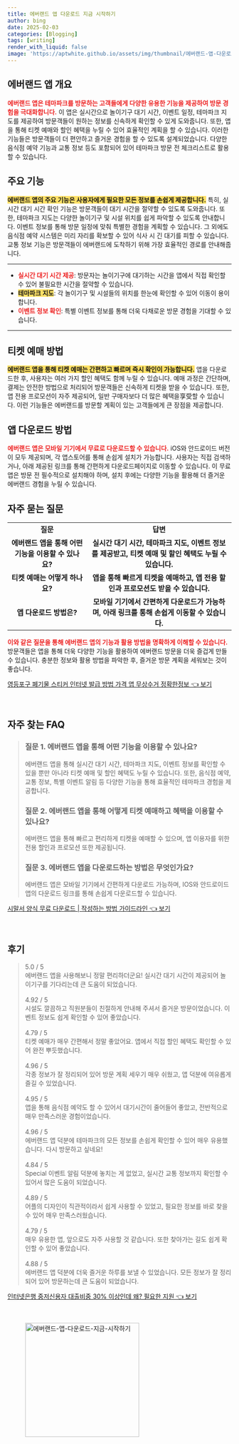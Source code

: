 ```yaml
---
title: 에버랜드 앱 다운로드 지금 시작하기
author: bing
date: 2025-02-03
categories: [Blogging]
tags: [writing]
render_with_liquid: false
image: 'https://aptwhite.github.io/assets/img/thumbnail/에버랜드-앱-다운로드-지금-시작하기.webp'
---
```



<h2 id='에버랜드 앱 개요'>에버랜드 앱 개요</h2>

<p><b><span style="color: #ee2323;">에버랜드 앱은 테마파크를 방문하는 고객들에게 다양한 유용한 기능을 제공하여 방문 경험을 극대화합니다.</span></b> 이 앱은 실시간으로 놀이기구 대기 시간, 이벤트 일정, 테마파크 지도를 제공하여 방문객들이 원하는 정보를 신속하게 확인할 수 있게 도와줍니다. 또한, 앱을 통해 티켓 예매와 할인 혜택을 누릴 수 있어 효율적인 계획을 할 수 있습니다. 이러한 기능들은 방문객들이 더 편안하고 즐거운 경험을 할 수 있도록 설계되었습니다. 다양한 음식점 예약 기능과 교통 정보 등도 포함되어 있어 테마파크 방문 전 체크리스트로 활용할 수 있습니다.</p>

<h2 id='주요 기능'>주요 기능</h2>

<p><b><span style="background-color: #ffe066;">에버랜드 앱의 주요 기능은 사용자에게 필요한 모든 정보를 손쉽게 제공합니다.</span></b> 특히, 실시간 대기 시간 확인 기능은 방문객들이 대기 시간을 절약할 수 있도록 도와줍니다. 또한, 테마파크 지도는 다양한 놀이기구 및 시설 위치를 쉽게 파악할 수 있도록 안내합니다. 이벤트 정보를 통해 방문 일정에 맞춰 특별한 경험을 계획할 수 있습니다. 그 외에도 음식점 예약 시스템은 미리 자리를 확보할 수 있어 식사 시 긴 대기를 피할 수 있습니다. 교통 정보 기능은 방문객들이 에버랜드에 도착하기 위해 가장 효율적인 경로를 안내해줍니다.</p>

<hr />

<ul>
    <li><b><span style="color: #ee2323;">실시간 대기 시간 제공</span></b>: 방문자는 놀이기구에 대기하는 시간을 앱에서 직접 확인할 수 있어 불필요한 시간을 절약할 수 있습니다.</li>
    <li><b><span style="background-color: #ffe066;">테마파크 지도</span></b>: 각 놀이기구 및 시설들의 위치를 한눈에 확인할 수 있어 이동이 용이합니다.</li>
    <li><b><span style="color: #ee2323;">이벤트 정보 확인</span></b>: 특별 이벤트 정보를 통해 더욱 다채로운 방문 경험을 기대할 수 있습니다.</li>
</ul>

<hr />

<h2 id='티켓 예매 방법'>티켓 예매 방법</h2>

<p><b><span style="background-color: #ffe066;">에버랜드 앱을 통해 티켓 예매는 간편하고 빠르며 즉시 확인이 가능합니다.</span></b> 앱을 다운로드한 후, 사용자는 여러 가지 할인 혜택도 함께 누릴 수 있습니다. 예매 과정은 간단하며, 결제는 안전한 방법으로 처리되어 방문객들은 신속하게 티켓을 받을 수 있습니다. 또한, 앱 전용 프로모션이 자주 제공되어, 일반 구매자보다 더 많은 혜택을享受할 수 있습니다. 이런 기능들은 에버랜드를 방문할 계획이 있는 고객들에게 큰 장점을 제공합니다.</p>

<h2 id='앱 다운로드 방법'>앱 다운로드 방법</h2>

<p><b><span style="color: #ee2323;">에버랜드 앱은 모바일 기기에서 무료로 다운로드할 수 있습니다.</span></b> iOS와 안드로이드 버전이 모두 제공되며, 각 앱스토어를 통해 손쉽게 설치가 가능합니다. 사용자는 직접 검색하거나, 아래 제공된 링크를 통해 간편하게 다운로드페이지로 이동할 수 있습니다. 이 무료 앱은 방문 전 필수적으로 설치해야 하며, 설치 후에는 다양한 기능을 활용해 더 즐거운 에버랜드 경험을 누릴 수 있습니다.</p>

<h2 id='FAQ'>자주 묻는 질문</h2>

<table>
    <tr>
        <td style="text-align: center; height: 17px;"><b>질문</b></td>
        <td style="text-align: center; height: 17px;"><b>답변</b></td>
    </tr>
    <tr>
        <td style="text-align: center; height: 17px;"><b>에버랜드 앱을 통해 어떤 기능을 이용할 수 있나요?</b></td>
        <td style="text-align: center; height: 17px;"><b>실시간 대기 시간, 테마파크 지도, 이벤트 정보를 제공받고, 티켓 예매 및 할인 혜택도 누릴 수 있습니다.</b></td>
    </tr>
    <tr>
        <td style="text-align: center; height: 17px;"><b>티켓 예매는 어떻게 하나요?</b></td>
        <td style="text-align: center; height: 17px;"><b>앱을 통해 빠르게 티켓을 예매하고, 앱 전용 할인과 프로모션도 받을 수 있습니다.</b></td>
    </tr>
    <tr>
        <td style="text-align: center; height: 17px;"><b>앱 다운로드 방법은?</b></td>
        <td style="text-align: center; height: 17px;"><b>모바일 기기에서 간편하게 다운로드가 가능하며, 아래 링크를 통해 손쉽게 이동할 수 있습니다.</b></td>
    </tr>
</table>

<p><b><span style="color: #ee2323;">이와 같은 질문을 통해 에버랜드 앱의 기능과 활용 방법을 명확하게 이해할 수 있습니다.</span></b> 방문객들은 앱을 통해 더욱 다양한 기능을 활용하여 에버랜드 방문을 더욱 즐겁게 만들 수 있습니다. 충분한 정보와 활용 방법을 파악한 후, 즐거운 방문 계획을 세워보는 것이 좋습니다.</p>


<p><a class="click-button" title="영등포구 폐기물 스티커 인터넷 발급 방법 가격 앱 무상수거 정확한정보" href="https://aptwhite.github.io/posts/%EC%98%81%EB%93%B1%ED%8F%AC%EA%B5%AC-%ED%8F%90%EA%B8%B0%EB%AC%BC-%EC%8A%A4%ED%8B%B0%EC%BB%A4-%EC%9D%B8%ED%84%B0%EB%84%B7-%EB%B0%9C%EA%B8%89-%EB%B0%A9%EB%B2%95-%EA%B0%80%EA%B2%A9-%EC%95%B1-%EB%AC%B4%EC%83%81%EC%88%98%EA%B1%B0-%EC%A0%95%ED%99%95%ED%95%9C%EC%A0%95%EB%B3%B4/" rel="dofollow">영등포구 폐기물 스티커 인터넷 발급 방법 가격 앱 무상수거 정확한정보 👈 보기</a></p><br>
<h2 id='자주_찾는_FAQ'>자주 찾는 FAQ</h2>
<div itemscope="" itemtype="https://schema.org/FAQPage"> 
<blockquote> 
<div itemscope="" itemprop="mainEntity" itemtype="https://schema.org/Question"> 
<h3 itemprop="name">질문 1. 에버랜드 앱을 통해 어떤 기능을 이용할 수 있나요?</h3> 
<div itemscope="" itemprop="acceptedAnswer" itemtype="https://schema.org/Answer"> 
<span itemprop="text"> 
<p>에버랜드 앱을 통해 실시간 대기 시간, 테마파크 지도, 이벤트 정보를 확인할 수 있을 뿐만 아니라 티켓 예매 및 할인 혜택도 누릴 수 있습니다. 또한, 음식점 예약, 교통 정보, 특별 이벤트 알림 등 다양한 기능을 통해 효율적인 테마파크 경험을 제공합니다.</p> 
</span> 
</div> 
</div> 

<div itemscope="" itemprop="mainEntity" itemtype="https://schema.org/Question"> 
<h3 itemprop="name">질문 2. 에버랜드 앱을 통해 어떻게 티켓 예매하고 혜택을 이용할 수 있나요?</h3> 
<div itemscope="" itemprop="acceptedAnswer" itemtype="https://schema.org/Answer"> 
<span itemprop="text"> 
<p>에버랜드 앱을 통해 빠르고 편리하게 티켓을 예매할 수 있으며, 앱 이용자를 위한 전용 할인과 프로모션 또한 제공됩니다.</p> 
</span> 
</div> 
</div> 

<div itemscope="" itemprop="mainEntity" itemtype="https://schema.org/Question"> 
<h3 itemprop="name">질문 3. 에버랜드 앱을 다운로드하는 방법은 무엇인가요?</h3> 
<div itemscope="" itemprop="acceptedAnswer" itemtype="https://schema.org/Answer"> 
<span itemprop="text"> 
<p>에버랜드 앱은 모바일 기기에서 간편하게 다운로드 가능하며, IOS와 안드로이드 앱의 다운로드 링크를 통해 손쉽게 다운로드할 수 있습니다.</p> 
</span> 
</div> 
</div> 

</blockquote> 
</div>
<p><a class="click-button" title="시말서 양식 무료 다운로드 | 작성하는 방법 가이드라인" href="https://aptwhite.github.io/posts/%EC%8B%9C%EB%A7%90%EC%84%9C-%EC%96%91%EC%8B%9D-%EB%AC%B4%EB%A3%8C-%EB%8B%A4%EC%9A%B4%EB%A1%9C%EB%93%9C-%EC%9E%91%EC%84%B1%ED%95%98%EB%8A%94-%EB%B0%A9%EB%B2%95-%EA%B0%80%EC%9D%B4%EB%93%9C%EB%9D%BC%EC%9D%B8/" rel="dofollow">시말서 양식 무료 다운로드 | 작성하는 방법 가이드라인 👈 보기</a></p><br>
<h2 id='후기'>후기</h2>
<div itemscope itemtype="https://schema.org/Product">
  <blockquote>
  <div itemprop="review" itemscope itemtype="https://schema.org/Review">
      <div itemprop="reviewRating" itemscope itemtype="https://schema.org/Rating"> <span itemprop="ratingValue">5.0</span> / <span itemprop="bestRating">5</span> </div>
      <span itemprop="reviewBody">에버랜드 앱을 사용해보니 정말 편리하더군요! 실시간 대기 시간이 제공되어 놀이기구를 기다리는데 큰 도움이 되었습니다.</span>
  </div>
  <br>
  <div itemprop="review" itemscope itemtype="https://schema.org/Review">
      <div itemprop="reviewRating" itemscope itemtype="https://schema.org/Rating"> <span itemprop="ratingValue">4.92</span> / <span itemprop="bestRating">5</span> </div>
      <span itemprop="reviewBody">시설도 깔끔하고 직원분들이 친절하게 안내해 주셔서 즐거운 방문이었습니다. 이벤트 정보도 쉽게 확인할 수 있어 좋았습니다.</span>
  </div>
  <br>
  <div itemprop="review" itemscope itemtype="https://schema.org/Review">
      <div itemprop="reviewRating" itemscope itemtype="https://schema.org/Rating"> <span itemprop="ratingValue">4.79</span> / <span itemprop="bestRating">5</span> </div>
      <span itemprop="reviewBody">티켓 예매가 매우 간편해서 정말 좋았어요. 앱에서 직접 할인 혜택도 확인할 수 있어 완전 뿌듯했습니다.</span>
  </div>
  <br>
  <div itemprop="review" itemscope itemtype="https://schema.org/Review">
      <div itemprop="reviewRating" itemscope itemtype="https://schema.org/Rating"> <span itemprop="ratingValue">4.96</span> / <span itemprop="bestRating">5</span> </div>
      <span itemprop="reviewBody">각종 정보가 잘 정리되어 있어 방문 계획 세우기 매우 쉬웠고, 앱 덕분에 여유롭게 즐길 수 있었습니다.</span>
  </div>
  <br>
  <div itemprop="review" itemscope itemtype="https://schema.org/Review">
      <div itemprop="reviewRating" itemscope itemtype="https://schema.org/Rating"> <span itemprop="ratingValue">4.95</span> / <span itemprop="bestRating">5</span> </div>
      <span itemprop="reviewBody">앱을 통해 음식점 예약도 할 수 있어서 대기시간이 줄어들어 좋았고, 전반적으로 매우 만족스러운 경험이었습니다.</span>
  </div>
  <br>
  <div itemprop="review" itemscope itemtype="https://schema.org/Review">
      <div itemprop="reviewRating" itemscope itemtype="https://schema.org/Rating"> <span itemprop="ratingValue">4.96</span> / <span itemprop="bestRating">5</span> </div>
      <span itemprop="reviewBody">에버랜드 앱 덕분에 테마파크의 모든 정보를 손쉽게 확인할 수 있어 매우 유용했습니다. 다시 방문하고 싶네요!</span>
  </div>
  <br>
  <div itemprop="review" itemscope itemtype="https://schema.org/Review">
      <div itemprop="reviewRating" itemscope itemtype="https://schema.org/Rating"> <span itemprop="ratingValue">4.84</span> / <span itemprop="bestRating">5</span> </div>
      <span itemprop="reviewBody">Special 이벤트 알림 덕분에 놓치는 게 없었고, 실시간 교통 정보까지 확인할 수 있어서 많은 도움이 되었습니다.</span>
  </div>
  <br>
  <div itemprop="review" itemscope itemtype="https://schema.org/Review">
      <div itemprop="reviewRating" itemscope itemtype="https://schema.org/Rating"> <span itemprop="ratingValue">4.89</span> / <span itemprop="bestRating">5</span> </div>
      <span itemprop="reviewBody">어플의 디자인이 직관적이라서 쉽게 사용할 수 있었고, 필요한 정보를 바로 찾을 수 있어 매우 만족스러웠습니다.</span>
  </div>
  <br>
  <div itemprop="review" itemscope itemtype="https://schema.org/Review">
      <div itemprop="reviewRating" itemscope itemtype="https://schema.org/Rating"> <span itemprop="ratingValue">4.79</span> / <span itemprop="bestRating">5</span> </div>
      <span itemprop="reviewBody">매우 유용한 앱, 앞으로도 자주 사용할 것 같습니다. 또한 찾아가는 길도 쉽게 확인할 수 있어 좋았습니다.</span>
  </div>
  <br>
  <div itemprop="review" itemscope itemtype="https://schema.org/Review">
      <div itemprop="reviewRating" itemscope itemtype="https://schema.org/Rating"> <span itemprop="ratingValue">4.88</span> / <span itemprop="bestRating">5</span> </div>
      <span itemprop="reviewBody">에버랜드 앱 덕분에 더욱 즐거운 하루를 보낼 수 있었습니다. 모든 정보가 잘 정리되어 있어 방문하는데 큰 도움이 되었습니다.</span>
  </div>
  </blockquote>
</div>
<p><a class="click-button" title="인터넷은행 중저신용자 대출비중 30% 이상인데 왜? 필요한 지원" href="https://aptwhite.github.io/posts/%EC%9D%B8%ED%84%B0%EB%84%B7%EC%9D%80%ED%96%89-%EC%A4%91%EC%A0%80%EC%8B%A0%EC%9A%A9%EC%9E%90-%EB%8C%80%EC%B6%9C%EB%B9%84%EC%A4%91-30-%EC%9D%B4%EC%83%81%EC%9D%B8%EB%8D%B0-%EC%99%9C-%ED%95%84%EC%9A%94%ED%95%9C-%EC%A7%80%EC%9B%90/" rel="dofollow">인터넷은행 중저신용자 대출비중 30% 이상인데 왜? 필요한 지원 👈 보기</a></p><br>
<figure class="image"><img src="https://aptwhite.github.io/assets/img/thumbnail/에버랜드-앱-다운로드-지금-시작하기.webp" alt="에버랜드-앱-다운로드-지금-시작하기" width="256" height="256"></figure>